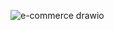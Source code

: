 ![e-commerce drawio](https://github.com/user-attachments/assets/b72636ea-446a-4f15-9d65-487cbb24c927)
